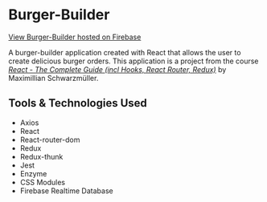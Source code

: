 # Burger-Builder

[View Burger-Builder hosted on Firebase](https://react-bs-burger.firebaseapp.com)

A burger-builder application created with React that allows the user to create delicious burger orders. This application is a project from the course _[React - The Complete Guide (incl Hooks, React Router, Redux)](https://www.udemy.com/react-the-complete-guide-incl-redux/)_ by Maximillian Schwarzmüller.

## Tools & Technologies Used

- Axios
- React
- React-router-dom
- Redux
- Redux-thunk
- Jest
- Enzyme
- CSS Modules
- Firebase Realtime Database

